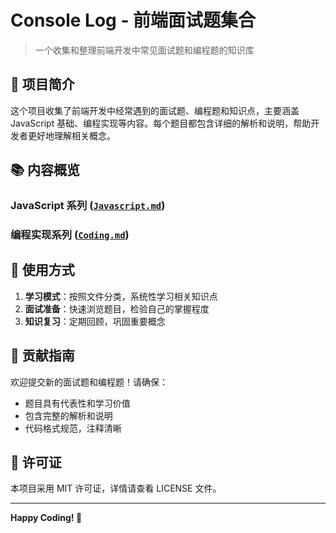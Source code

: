 # Console Log - 前端面试题集合

> 一个收集和整理前端开发中常见面试题和编程题的知识库

## 📖 项目简介

这个项目收集了前端开发中经常遇到的面试题、编程题和知识点，主要涵盖 JavaScript 基础、编程实现等内容。每个题目都包含详细的解析和说明，帮助开发者更好地理解相关概念。

## 📚 内容概览

### JavaScript 系列 ([`Javascript.md`](./Javascript.md))
### 编程实现系列 ([`Coding.md`](./Coding.md))

## 🎯 使用方式

1. **学习模式**：按照文件分类，系统性学习相关知识点
2. **面试准备**：快速浏览题目，检验自己的掌握程度
3. **知识复习**：定期回顾，巩固重要概念

## 🤝 贡献指南

欢迎提交新的面试题和编程题！请确保：
- 题目具有代表性和学习价值
- 包含完整的解析和说明
- 代码格式规范，注释清晰

## 📄 许可证

本项目采用 MIT 许可证，详情请查看 LICENSE 文件。

---

**Happy Coding! 🚀**